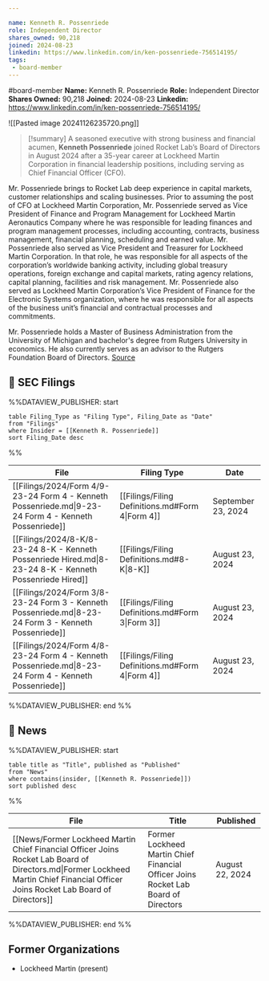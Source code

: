 ```yaml
---

name: Kenneth R. Possenriede
role: Independent Director
shares_owned: 90,218
joined: 2024-08-23
linkedin: https://www.linkedin.com/in/ken-possenriede-756514195/
tags:
 - board-member
---
```


#board-member
**Name:** Kenneth R. Possenriede
**Role:** Independent Director
**Shares Owned:** 90,218
**Joined:** 2024-08-23
**Linkedin:** https://www.linkedin.com/in/ken-possenriede-756514195/

![[Pasted image 20241126235720.png]]

>[!summary]
A seasoned executive with strong business and financial acumen, **Kenneth Possenriede** joined Rocket Lab’s Board of Directors in August 2024 after a 35-year career at Lockheed Martin Corporation in financial leadership positions, including serving as Chief Financial Officer (CFO).
>
Mr. Possenriede brings to Rocket Lab deep experience in capital markets, customer relationships and scaling businesses. Prior to assuming the post of CFO at Lockheed Martin Corporation, Mr. Possenriede served as Vice President of Finance and Program Management for Lockheed Martin Aeronautics Company where he was responsible for leading finances and program management processes, including accounting, contracts, business management, financial planning, scheduling and earned value. Mr. Possenriede also served as Vice President and Treasurer for Lockheed Martin Corporation. In that role, he was responsible for all aspects of the corporation’s worldwide banking activity, including global treasury operations, foreign exchange and capital markets, rating agency relations, capital planning, facilities and risk management. Mr. Possenriede also served as Lockheed Martin Corporation’s Vice President of Finance for the Electronic Systems organization, where he was responsible for all aspects of the business unit’s financial and contractual processes and commitments.
>
Mr. Possenriede holds a Master of Business Administration from the University of Michigan and bachelor's degree from Rutgers University in economics. He also currently serves as an advisor to the Rutgers Foundation Board of Directors.
[Source](https://www.rocketlabusa.com/about/team/)

## 💼 SEC Filings
%%DATAVIEW_PUBLISHER: start
```
table Filing_Type as "Filing Type", Filing_Date as "Date"
from "Filings"
where Insider = [[Kenneth R. Possenriede]]
sort Filing_Date desc

```
%%

| File                                                                                                     | Filing Type                                      | Date               |
| -------------------------------------------------------------------------------------------------------- | ------------------------------------------------ | ------------------ |
| [[Filings/2024/Form 4/9-23-24 Form 4 - Kenneth Possenriede.md\|9-23-24 Form 4 - Kenneth Possenriede]]    | [[Filings/Filing Definitions.md#Form 4\|Form 4]] | September 23, 2024 |
| [[Filings/2024/8-K/8-23-24 8-K - Kenneth Possenriede Hired.md\|8-23-24 8-K - Kenneth Possenriede Hired]] | [[Filings/Filing Definitions.md#8-K\|8-K]]       | August 23, 2024    |
| [[Filings/2024/Form 3/8-23-24 Form 3 - Kenneth Possenriede.md\|8-23-24 Form 3 - Kenneth Possenriede]]    | [[Filings/Filing Definitions.md#Form 3\|Form 3]] | August 23, 2024    |
| [[Filings/2024/Form 4/8-23-24 Form 4 - Kenneth Possenriede.md\|8-23-24 Form 4 - Kenneth Possenriede]]    | [[Filings/Filing Definitions.md#Form 4\|Form 4]] | August 23, 2024    |

%%DATAVIEW_PUBLISHER: end %%
## 📰 News
%%DATAVIEW_PUBLISHER: start
```
table title as "Title", published as "Published"
from "News"
where contains(insider, [[Kenneth R. Possenriede]])
sort published desc
```
%%

| File                                                                                                                                                                               | Title                                                                               | Published       |
| ---------------------------------------------------------------------------------------------------------------------------------------------------------------------------------- | ----------------------------------------------------------------------------------- | --------------- |
| [[News/Former Lockheed Martin Chief Financial Officer Joins Rocket Lab Board of Directors.md\|Former Lockheed Martin Chief Financial Officer Joins Rocket Lab Board of Directors]] | Former Lockheed Martin Chief Financial Officer Joins Rocket Lab Board of Directors  | August 22, 2024 |

%%DATAVIEW_PUBLISHER: end %%

## Former Organizations

-  Lockheed Martin (present)